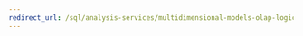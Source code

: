 ```yaml
---
redirect_url: /sql/analysis-services/multidimensional-models-olap-logical-dimension-objects/attribute-relationships?toc=%2fsql%2fanalysis-services%2fmultidimensional-models-olap-logical-dimension-objects%2ftoc.json
---
```

